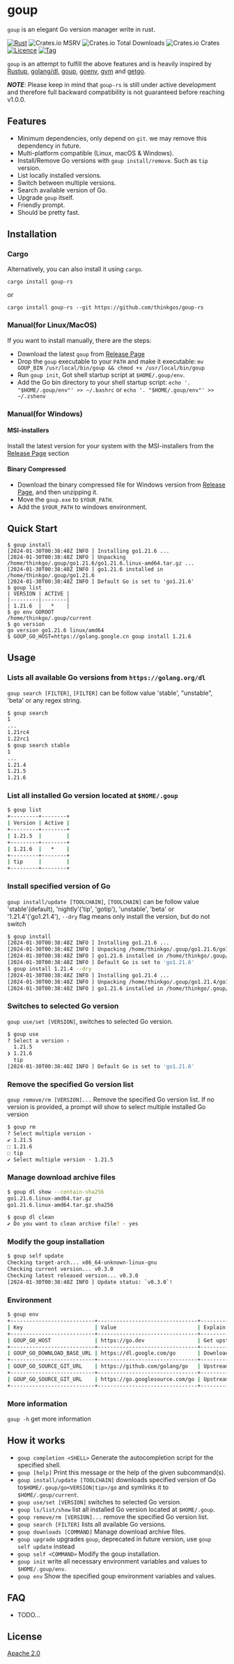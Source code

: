 # goup

`goup` is an elegant Go version manager write in rust.

[![Rust](https://github.com/thinkgos/goup-rs/actions/workflows/rust.yml/badge.svg?branch=main)](https://github.com/thinkgos/goup-rs/actions/workflows/rust.yml)
![Crates.io MSRV](https://img.shields.io/crates/msrv/goup-rs)
![Crates.io Total Downloads](https://img.shields.io/crates/d/goup-rs)
![Crates.io Crates](https://img.shields.io/crates/v/goup-rs?style=flat-square)
[![Licence](https://img.shields.io/github/license/thinkgos/goup-rs)](https://raw.githubusercontent.com/thinkgos/goup-rs/main/LICENSE)
[![Tag](https://img.shields.io/github/v/tag/thinkgos/goup-rs)](https://github.com/thinkgos/goup-rs/tags)

`goup` is an attempt to fulfill the above features and is heavily inspired by [Rustup](https://rustup.rs/), [golang/dl](https://github.com/golang/dl), [goup](https://github.com/owenthereal/goup), [goenv](https://github.com/syndbg/goenv), [gvm](https://github.com/moovweb/gvm) and [getgo](https://github.com/golang/tools/tree/master/cmd/getgo).

***NOTE***: Please keep in mind that `goup-rs` is still under active development and therefore full backward compatibility is not guaranteed before reaching v1.0.0.

## Features

- Minimum dependencies, only depend on `git`. we may remove this dependency in future.
- Multi-platform compatible (Linux, macOS & Windows).
- Install/Remove Go versions with `goup install/remove`. Such as `tip` version.
- List locally installed versions.
- Switch between multiple versions.
- Search available version of Go.
- Upgrade `goup` itself.
- Friendly prompt.
- Should be pretty fast.

## Installation

### Cargo

Alternatively, you can also install it using `cargo`.

```shell
cargo install goup-rs
```

or

```shell
cargo install goup-rs --git https://github.com/thinkgos/goup-rs
```

### Manual(for Linux/MacOS)

If you want to install manually, there are the steps:

- Download the latest `goup` from [Release Page](https://github.com/thinkgos/goup-rs/releases)
- Drop the `goup` executable to your `PATH` and make it executable: `mv GOUP_BIN /usr/local/bin/goup && chmod +x /usr/local/bin/goup`
- Run `goup init`, Got shell startup script at `$HOME/.goup/env`.
- Add the Go bin directory to your shell startup script: `echo '. "$HOME/.goup/env"' >> ~/.bashrc` or `echo '. "$HOME/.goup/env"' >> ~/.zshenv`

### Manual(for Windows)

#### MSI-installers

Install the latest version for your system with the MSI-installers from the [Release Page](https://github.com/thinkgos/goup-rs/releases) section

#### Binary Compressed

- Download the binary compressed file for Windows version from [Release Page](https://github.com/thinkgos/goup-rs/releases), and then unzipping it.
- Move the `goup.exe` to `$YOUR_PATH`.
- Add the `$YOUR_PATH` to windows environment.

## Quick Start

```shell
$ goup install
[2024-01-30T00:38:48Z INFO ] Installing go1.21.6 ...
[2024-01-30T00:38:48Z INFO ] Unpacking /home/thinkgo/.goup/go1.21.6/go1.21.6.linux-amd64.tar.gz ...
[2024-01-30T00:38:48Z INFO ] go1.21.6 installed in /home/thinkgo/.goup/go1.21.6
[2024-01-30T00:38:48Z INFO ] Default Go is set to 'go1.21.6'
$ goup list
| VERSION | ACTIVE |
|---------|--------|
| 1.21.6  |   *    |
$ go env GOROOT
/home/thinkgo/.goup/current
$ go version
go version go1.21.6 linux/amd64
$ GOUP_GO_HOST=https://golang.google.cn goup install 1.21.6
```

## Usage

### Lists all available Go versions from `https://golang.org/dl`

`goup search [FILTER]`, `[FILTER]` can be follow value 'stable', "unstable", 'beta' or any regex string.

```bash
$ goup search
1
...
1.21rc4
1.22rc1
$ goup search stable
1
...
1.21.4
1.21.5
1.21.6
```

### List all installed Go version located at `$HOME/.goup`

```bash
$ goup list 
+---------+--------+
| Version | Active |
+---------+--------+
| 1.21.5  |        |
+---------+--------+
| 1.21.6  |   *    |
+---------+--------+
| tip     |        |
+---------+--------+
```

### Install specified version of Go

`goup install/update [TOOLCHAIN]`, `[TOOLCHAIN]` can be follow value 'stable'(default), 'nightly'('tip', 'gotip'), 'unstable', 'beta' or '1.21.4'('go1.21.4'), `--dry` flag means only install the version, but do not switch

```bash
$ goup install
[2024-01-30T00:38:48Z INFO ] Installing go1.21.6 ...
[2024-01-30T00:38:48Z INFO ] Unpacking /home/thinkgo/.goup/go1.21.6/go1.21.6.linux-amd64.tar.gz ...
[2024-01-30T00:38:48Z INFO ] go1.21.6 installed in /home/thinkgo/.goup/go1.21.6
[2024-01-30T00:38:48Z INFO ] Default Go is set to 'go1.21.6'
$ goup install 1.21.4 --dry
[2024-01-30T00:38:48Z INFO ] Installing go1.21.4 ...
[2024-01-30T00:38:48Z INFO ] Unpacking /home/thinkgo/.goup/go1.21.4/go1.21.4.linux-amd64.tar.gz ...
[2024-01-30T00:38:48Z INFO ] go1.21.6 installed in /home/thinkgo/.goup/go1.21.4
```

### Switches to selected Go version

`goup use/set [VERSION]`, switches to selected Go version.

```bash
$ goup use 
? Select a version ›
  1.21.5
❯ 1.21.6
  tip
[2024-01-30T00:38:48Z INFO ] Default Go is set to 'go1.21.6'
```

### Remove the specified Go version list

`goup remove/rm [VERSION]...` Remove the specified Go version list. If no version is provided, a prompt will show to select multiple installed Go version

```bash
$ goup rm
? Select multiple version ›
✔ 1.21.5
⬚ 1.21.6
⬚ tip
✔ Select multiple version · 1.21.5
```

### Manage download archive files

```bash
$ goup dl show --contain-sha256
go1.21.6.linux-amd64.tar.gz
go1.21.6.linux-amd64.tar.gz.sha256

$ goup dl clean
✔ Do you want to clean archive file? · yes
```

### Modify the goup installation

```bash
$ goup self update
Checking target-arch... x86_64-unknown-linux-gnu
Checking current version... v0.3.0
Checking latest released version... v0.3.0
[2024-01-30T00:38:48Z INFO ] Update status: `v0.3.0`!
```

### Environment

```bash
$ goup env
+---------------------------+--------------------------------+---------------------------------------------------------------------------------+
| Key                       | Value                          | Explain                                                                         |
+---------------------------+--------------------------------+---------------------------------------------------------------------------------+
| GOUP_GO_HOST              | https://go.dev                 | Get upstream latest go version, use by 'install'                                |
+---------------------------+--------------------------------+---------------------------------------------------------------------------------+
| GOUP_GO_DOWNLOAD_BASE_URL | https://dl.google.com/go       | Download go archive file base url, use by 'install'                             |
+---------------------------+--------------------------------+---------------------------------------------------------------------------------+
| GOUP_GO_SOURCE_GIT_URL    | https://github.com/golang/go   | Upstream source git url and get upstream go versions, use by 'install'/'search' |
+---------------------------+--------------------------------+---------------------------------------------------------------------------------+
| GOUP_GO_SOURCE_GIT_URL    | https://go.googlesource.com/go | Upstream source git url, use by 'install' the gotip                             |
+---------------------------+--------------------------------+---------------------------------------------------------------------------------+
```

### More information

`goup -h` get more information

## How it works

- `goup completion <SHELL>` Generate the autocompletion script for the specified shell.
- `goup [help]` Print this message or the help of the given subcommand(s).
- `goup install/update [TOOLCHAIN]` downloads specified version of Go to`$HOME/.goup/go<VERSION|tip>/go` and symlinks it to `$HOME/.goup/current`.
- `goup use/set [VERSION]` switches to selected Go version.
- `goup ls/list/show` list all installed Go version located at `$HOME/.goup`.
- `goup remove/rm [VERSION]...` remove the specified Go version list.
- `goup search [FILTER]` lists all available Go versions.
- `goup downloads [COMMAND]` Manage download archive files.
- `goup upgrade` upgrades `goup`, deprecated in future version, use `goup self update` instead
- `goup self <COMMAND>` Modify the goup installation.
- `goup init` write all necessary environment variables and values to `$HOME/.goup/env`.
- `goup env` Show the specified goup environment variables and values.

## FAQ

- TODO...

## License

[Apache 2.0](LICENSE)
